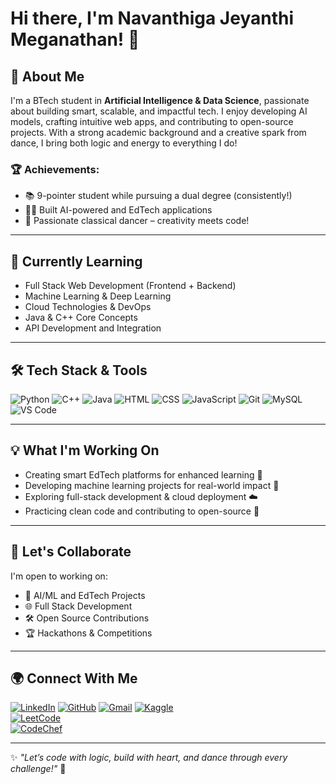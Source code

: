 # Hi there, I'm Navanthiga Jeyanthi Meganathan! 👋

## 🚀 About Me

I'm a BTech student in **Artificial Intelligence & Data Science**, passionate about building smart, scalable, and impactful tech. I enjoy developing AI models, crafting intuitive web apps, and contributing to open-source projects. With a strong academic background and a creative spark from dance, I bring both logic and energy to everything I do!

### 🏆 Achievements:
- 📚 9-pointer student while pursuing a dual degree (consistently!)
- 👩‍💻 Built AI-powered and EdTech applications
- 💃 Passionate classical dancer – creativity meets code!

---

## 📖 Currently Learning

- Full Stack Web Development (Frontend + Backend)
- Machine Learning & Deep Learning
- Cloud Technologies & DevOps
- Java & C++ Core Concepts
- API Development and Integration

---

## 🛠️ Tech Stack & Tools

![Python](https://img.shields.io/badge/-Python-3776AB?style=for-the-badge&logo=python&logoColor=white)
![C++](https://img.shields.io/badge/-C++-00599C?style=for-the-badge&logo=c%2B%2B&logoColor=white)
![Java](https://img.shields.io/badge/-Java-007396?style=for-the-badge&logo=java&logoColor=white)
![HTML](https://img.shields.io/badge/-HTML5-E34F26?style=for-the-badge&logo=html5&logoColor=white)
![CSS](https://img.shields.io/badge/-CSS3-1572B6?style=for-the-badge&logo=css3&logoColor=white)
![JavaScript](https://img.shields.io/badge/-JavaScript-F7DF1E?style=for-the-badge&logo=javascript&logoColor=black)
![Git](https://img.shields.io/badge/-Git-F05032?style=for-the-badge&logo=git&logoColor=white)
![MySQL](https://img.shields.io/badge/-MySQL-4479A1?style=for-the-badge&logo=mysql&logoColor=white)
![VS Code](https://img.shields.io/badge/-VSCode-007ACC?style=for-the-badge&logo=visual-studio-code&logoColor=white)

---

## 💡 What I'm Working On

- Creating smart EdTech platforms for enhanced learning 📘
- Developing machine learning projects for real-world impact 🤖
- Exploring full-stack development & cloud deployment ☁️
- Practicing clean code and contributing to open-source 💬

---

## 🤝 Let's Collaborate

I'm open to working on:
- 🧠 AI/ML and EdTech Projects
- 🌐 Full Stack Development
- 🛠️ Open Source Contributions
- 🏆 Hackathons & Competitions

---

## 🌍 Connect With Me

[![LinkedIn](https://img.shields.io/badge/-LinkedIn-blue?style=for-the-badge&logo=linkedin&logoColor=white)](https://www.linkedin.com/in/navanthiga-jm-631419330/)
[![GitHub](https://img.shields.io/badge/-GitHub-181717?style=for-the-badge&logo=github&logoColor=white)](https://github.com/navanthiga)
[![Gmail](https://img.shields.io/badge/-Gmail-D14836?style=for-the-badge&logo=gmail&logoColor=white)](mailto:navanthiga.m@gmail.com)
[![Kaggle](https://img.shields.io/badge/-Kaggle-20BEFF?style=for-the-badge&logo=kaggle&logoColor=white)](https://www.kaggle.com/navanthiga)  
[![LeetCode](https://img.shields.io/badge/-LeetCode-FFA116?style=for-the-badge&logo=leetcode&logoColor=black)](https://leetcode.com/R6NrAjDQv2)  
[![CodeChef](https://img.shields.io/badge/-CodeChef-5B4638?style=for-the-badge&logo=codechef&logoColor=white)](https://www.codechef.com/users/navanthiga_19)


---


✨ *"Let’s code with logic, build with heart, and dance through every challenge!"* 💃
